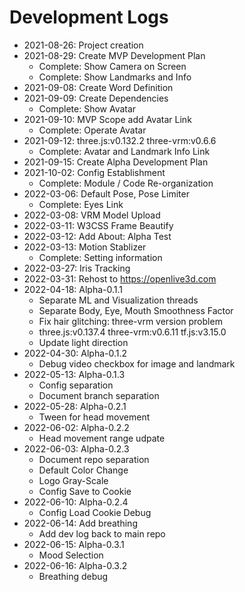# Development Logs

 - 2021-08-26: Project creation
 - 2021-08-29: Create MVP Development Plan
   - Complete: Show Camera on Screen
   - Complete: Show Landmarks and Info
 - 2021-09-08: Create Word Definition
 - 2021-09-09: Create Dependencies
   - Complete: Show Avatar
 - 2021-09-10: MVP Scope add Avatar Link
   - Complete: Operate Avatar
 - 2021-09-12: three.js:v0.132.2 three-vrm:v0.6.6
   - Complete: Avatar and Landmark Info Link
 - 2021-09-15: Create Alpha Development Plan
 - 2021-10-02: Config Establishment
   - Complete: Module / Code Re-organization
 - 2022-03-06: Default Pose, Pose Limiter
   - Complete: Eyes Link
 - 2022-03-08: VRM Model Upload
 - 2022-03-11: W3CSS Frame Beautify
 - 2022-03-12: Add About: Alpha Test
 - 2022-03-13: Motion Stablizer
   - Complete: Setting information
 - 2022-03-27: Iris Tracking
 - 2022-03-31: Rehost to https://openlive3d.com
 - 2022-04-18: Alpha-0.1.1
   - Separate ML and Visualization threads
   - Separate Body, Eye, Mouth Smoothness Factor
   - Fix hair glitching: three-vrm version problem
   - three.js:v0.137.4 three-vrm:v0.6.11 tf.js:v3.15.0
   - Update light direction
 - 2022-04-30: Alpha-0.1.2
   - Debug video checkbox for image and landmark
 - 2022-05-13: Alpha-0.1.3
   - Config separation
   - Document branch separation
 - 2022-05-28: Alpha-0.2.1
   - Tween for head movement
 - 2022-06-02: Alpha-0.2.2
   - Head movement range udpate
 - 2022-06-03: Alpha-0.2.3
   - Document repo separation
   - Default Color Change
   - Logo Gray-Scale
   - Config Save to Cookie
 - 2022-06-10: Alpha-0.2.4
   - Config Load Cookie Debug
 - 2022-06-14: Add breathing
   - Add dev log back to main repo
 - 2022-06-15: Alpha-0.3.1
   - Mood Selection
 - 2022-06-16: Alpha-0.3.2
   - Breathing debug
